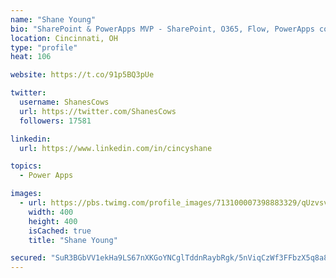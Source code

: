 ```yaml
---
name: "Shane Young"
bio: "SharePoint & PowerApps MVP - SharePoint, O365, Flow, PowerApps consulting? @PowerApps911 | Pure Snark? You found it."
location: Cincinnati, OH
type: "profile"
heat: 106

website: https://t.co/91p5BQ3pUe

twitter:
  username: ShanesCows
  url: https://twitter.com/ShanesCows
  followers: 17581

linkedin:
  url: https://www.linkedin.com/in/cincyshane

topics:
  - Power Apps

images:
  - url: https://pbs.twimg.com/profile_images/713100007398883329/qUzvsvQ3_400x400.jpg
    width: 400
    height: 400
    isCached: true
    title: "Shane Young"

secured: "SuR3BGbVV1ekHa9LS67nXKGoYNCglTddnRaybRgk/5nViqCzWf3FFbzX5q8a8fdXNv0C58K7ih8ZrlhMhSrVtdwTK5AlfXrBshfEmdibFQOmctT+LtUopl7IaV34XG+ziUyRdti8XO+vvpBGQHD0K0ZwzBXlWywHxcD3Q7zv5NIfHVkvioTjetHFQqxkd/RBfdD4L6cdG/P6uA1GWNPdFxDLkWtH81OL8IifeDnwhlqokKBLV1+FEZdtNoqosI6ntluMAbkhzBxAS15PuX9my00kzPbqrqq+LSbJLm5Y64hTQmaJULB5UbJIn5gJCyY4M+vMFFmnO66HvzKdvnaRvBiwZsQwAtNNRhJPQ/nvD5Us8T1LXQzLF50iyGx2gU7xqiq68z9DWDk4N7cfRX6lIgvlcF/SdJFZ6TjQFbYI2AU=;sdRi23EELpH8gertRPDLXA=="
---
```


